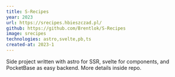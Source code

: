 ```yaml
---
title: S-Recipes
year: 2023
url: https://srecipes.hbieszczad.pl/
github: https://github.com/Brentlok/S-Recipes
image: srecipes
technologies: astro,svelte,pb,ts
created-at: 2023-1
---
```


Side project written with astro for SSR, svelte for components, and PocketBase as easy backend. More details inside repo.